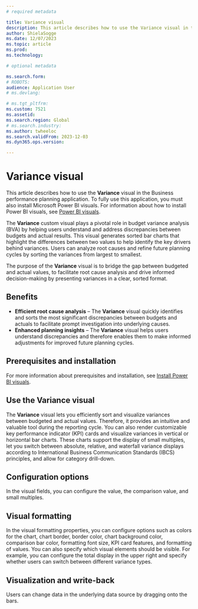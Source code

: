 ```yaml
---
# required metadata

title: Variance visual
description: This article describes how to use the Variance visual in the Business performance planning application.
author: ShielaSogge
ms.date: 12/07/2023
ms.topic: article
ms.prod: 
ms.technology: 

# optional metadata

ms.search.form: 
# ROBOTS: 
audience: Application User
# ms.devlang: 

# ms.tgt_pltfrm: 
ms.custom: 7521
ms.assetid: 
ms.search.region: Global
# ms.search.industry: 
ms.author: twheeloc
ms.search.validFrom: 2023-12-03
ms.dyn365.ops.version: 

---
```

# Variance visual

This article describes how to use the **Variance** visual in the Business performance planning application. To fully use this application, you must also install Microsoft Power BI visuals. For information about how to install Power BI visuals, see [Power BI visuals](/power-bi/developer/visuals).

The **Variance** custom visual plays a pivotal role in budget variance analysis (BVA) by helping users understand and address discrepancies between budgets and actual results. This visual generates sorted bar charts that highlight the differences between two values to help identify the key drivers behind variances. Users can analyze root causes and refine future planning cycles by sorting the variances from largest to smallest.

The purpose of the **Variance** visual is to bridge the gap between budgeted and actual values, to facilitate root cause analysis and drive informed decision-making by presenting variances in a clear, sorted format.

## Benefits

- **Efficient root cause analysis** – The **Variance** visual quickly identifies and sorts the most significant discrepancies between budgets and actuals to facilitate prompt investigation into underlying causes.
- **Enhanced planning insights** – The **Variance** visual helps users understand discrepancies and therefore enables them to make informed adjustments for improved future planning cycles.

## Prerequisites and installation

For more information about prerequisites and installation, see [Install Power BI visuals](powerBI-visual-install.md).

## Use the Variance visual

The **Variance** visual lets you efficiently sort and visualize variances between budgeted and actual values. Therefore, it provides an intuitive and valuable tool during the reporting cycle. You can also render customizable key performance indicator (KPI) cards and visualize variances in vertical or horizontal bar charts. These charts support the display of small multiples, let you switch between absolute, relative, and waterfall variance displays according to International Business Communication Standards (IBCS) principles, and allow for category drill-down.

## Configuration options

In the visual fields, you can configure the value, the comparison value, and small multiples.

## Visual formatting

In the visual formatting properties, you can configure options such as colors for the chart, chart border, border color, chart background color, comparison bar color, formatting font size, KPI card features, and formatting of values. You can also specify which visual elements should be visible. For example, you can configure the total display in the upper right and specify whether users can switch between different variance types.

## Visualization and write-back

Users can change data in the underlying data source by dragging onto the bars.
